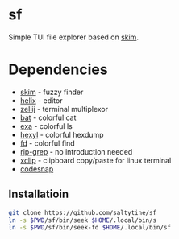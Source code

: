 # sf

Simple TUI file explorer based on [skim](https://github.com/lotabout/skim).

# Dependencies

- [skim](https://github.com/lotabout/skim) - fuzzy finder
- [helix](https://helix-editor.com/) - editor
- [zellij](https://zellij.dev/) - terminal multiplexor
- [bat](https://github.com/sharkdp/bat) - colorful cat
- [exa](https://github.com/ogham/exa) - colorful ls
- [hexyl](https://github.com/sharkdp/hexyl) - colorful hexdump
- [fd](https://github.com/sharkdp/fd) - colorful find
- [rip-grep](https://github.com/BurntSushi/ripgrep) - no introduction needed
- [xclip](https://github.com/astrand/xclip) - clipboard copy/paste for linux terminal
- [codesnap](https://codeberg.org/mr6r4y/codesnap.git)

## Installatioin

```bash
git clone https://github.com/saltytine/sf
ln -s $PWD/sf/bin/seek $HOME/.local/bin/s
ln -s $PWD/sf/bin/seek-fd $HOME/.local/bin/sf
```
